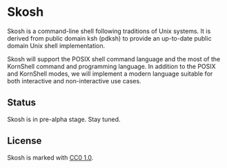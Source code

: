 # Skosh

Skosh is a command-line shell following traditions of Unix systems.
It is derived from public domain ksh (pdksh) to provide an up-to-date public
domain Unix shell implementation.

Skosh will support the POSIX shell command language and the most of the
KornShell command and programming language.
In addition to the POSIX and KornShell modes, we will implement a modern
language suitable for both interactive and non-interactive use cases.

## Status

Skosh is in pre-alpha stage. Stay tuned.

## License

Skosh is marked with [CC0 1.0].

[CC0 1.0]: https://creativecommons.org/publicdomain/zero/1.0/
